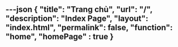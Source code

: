 ---json
{
"title": "Trang chủ",
"url": "/",
"description": "Index Page",
"layout": "index.html",
"permalink": false,
"function": "home",
"homePage" : true
}
---
